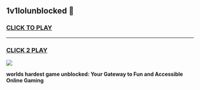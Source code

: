 
## 1v1lolunblocked 👋
<h3>
<a href="https://premium.freeplayer.one?title=1v1lolunblocked&ref=14F">CLICK TO PLAY</a></h3>
<hr>

<h3>
<a href="https://premium.freeplayer.one?title=1v1lolunblocked&ref=14F">CLICK 2 PLAY</a>
  
</h3>

<a href="https://premium.freeplayer.one?title=1v1lolunblocked&ref=12F/"><img src="https://clearcache.store/games.png"></a>


**worlds hardest game unblocked: Your Gateway to Fun and Accessible Online Gaming**
